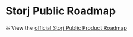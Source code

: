 # Storj Public Roadmap
:sparkle: View the [official Storj Public Product Roadmap](https://github.com/orgs/storj/projects/15)
